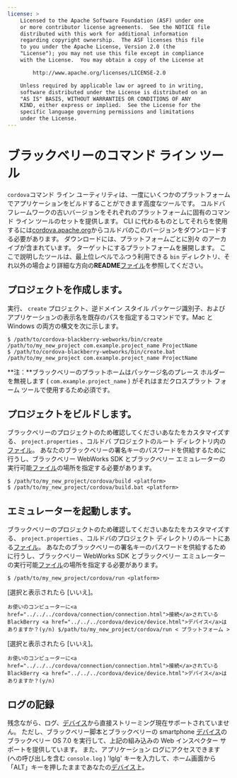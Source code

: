 ```yaml
---
license: >
    Licensed to the Apache Software Foundation (ASF) under one
    or more contributor license agreements.  See the NOTICE file
    distributed with this work for additional information
    regarding copyright ownership.  The ASF licenses this file
    to you under the Apache License, Version 2.0 (the
    "License"); you may not use this file except in compliance
    with the License.  You may obtain a copy of the License at

        http://www.apache.org/licenses/LICENSE-2.0

    Unless required by applicable law or agreed to in writing,
    software distributed under the License is distributed on an
    "AS IS" BASIS, WITHOUT WARRANTIES OR CONDITIONS OF ANY
    KIND, either express or implied.  See the License for the
    specific language governing permissions and limitations
    under the License.
---
```


# ブラックベリーのコマンド ライン ツール

`cordova`コマンド ライン ユーティリティは、一度にいくつかのプラットフォームでアプリケーションをビルドすることができます高度なツールです。 コルドバ フレームワークの古いバージョンをそれぞれのプラットフォームに固有のコマンド ライン ツールのセットを提供します。 CLI に代わるものとしてそれらを使用するには[cordova.apache.org][1]からコルドバのこのバージョンをダウンロードする必要があります。 ダウンロードには、プラットフォームごとに別々 のアーカイブが含まれています。 ターゲットにするプラットフォームを展開します。 ここで説明したツールは、最上位レベルでふつう利用できる `bin` ディレクトリ、それ以外の場合より詳細な方向の**README**<a href="../../../cordova/file/fileobj/fileobj.html">ファイル</a>を参照してください。

 [1]: http://cordova.apache.org

## プロジェクトを作成します。

実行、 `create` プロジェクト、逆ドメイン スタイル パッケージ識別子、およびアプリケーションの表示名を既存のパスを指定するコマンドです。Mac と Windows の両方の構文を次に示します。

    $ /path/to/cordova-blackberry-webworks/bin/create /path/to/my_new_project com.example.project_name ProjectName
    $ /path/to/cordova-blackberry-webworks/bin/create.bat /path/to/my_new_project com.example.project_name ProjectName
    

**注：**ブラックベリーのプラットホームはパッケージ名のプレース ホルダーを無視します ( `com.example.project_name` ) がそれはまだクロスプラット フォーム ツールで使用するため必須です。

## プロジェクトをビルドします。

ブラックベリーのプロジェクトのため確認してくださいあなたをカスタマイズする、 `project.properties` 、コルドバ プロジェクトのルート ディレクトリ内の<a href="../../../cordova/file/fileobj/fileobj.html">ファイル</a>。 あなたのブラックベリーの署名キーのパスワードを供給するために行うし、ブラックベリー WebWorks SDK とブラックベリー エミュレーターの実行可能<a href="../../../cordova/file/fileobj/fileobj.html">ファイル</a>の場所を指定する必要があります。

    $ /path/to/my_new_project/cordova/build <platform>
    $ /path/to/my_new_project/cordova/build.bat <platform>
    

## エミュレーターを起動します。

ブラックベリーのプロジェクトのため確認してくださいあなたをカスタマイズする、 `project.properties` 、コルドバのプロジェクト ディレクトリのルートにある<a href="../../../cordova/file/fileobj/fileobj.html">ファイル</a>。 あなたのブラックベリーの署名キーのパスワードを供給するために行うし、ブラックベリー WebWorks SDK とブラックベリー エミュレーターの実行可能<a href="../../../cordova/file/fileobj/fileobj.html">ファイル</a>の場所を指定する必要があります。

    $ /path/to/my_new_project/cordova/run <platform>
    

[選択と表示されたら [いいえ]。

    お使いのコンピューターに<a href="../../../cordova/connection/connection.html">接続</a>されている BlackBerry <a href="../../../cordova/device/device.html">デバイス</a>はありますか？(y/n) $/path/to/my_new_project/cordova/run < プラットフォーム >
    

[選択と表示されたら [いいえ]。

    お使いのコンピューターに<a href="../../../cordova/connection/connection.html">接続</a>されている BlackBerry <a href="../../../cordova/device/device.html">デバイス</a>はありますか？(y/n)
    

## ログの記録

残念ながら、ログ、<a href="../../../cordova/device/device.html">デバイス</a>から直接ストリーミング現在サポートされていません。 ただし、ブラックベリー脚本とブラックベリーの smartphone <a href="../../../cordova/device/device.html">デバイス</a>のブラックベリー OS 7.0 を実行して、上記の組み込みの Web インスペクター サポートを提供しています。 また、アプリケーション ログにアクセスできます (への呼び出しを含む `console.log` ) 'lglg' キーを入力して、ホーム画面から「ALT」キーを押したままであなたの<a href="../../../cordova/device/device.html">デバイス</a>上。